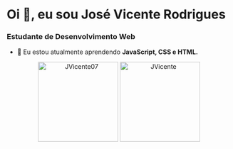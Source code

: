 <h1 align="left">Oi 👋, eu sou José Vicente Rodrigues</h1>
<h3 align="left">Estudante de Desenvolvimento Web</h3>

- 🌱 Eu estou atualmente aprendendo **JavaScript, CSS e HTML.**

<p align = "center">
<img height = "180em" src="https://github-readme-stats.vercel.app/api?username=JVicente07&show_icons=true&locale=en&theme=blue-green" alt="JVicente07"/>
<img height = "180em" src="https://github-readme-stats.vercel.app/api/top-langs?username=JVicente07&show_icons=true&locale=en&layout=compact&theme=blue-green" alt="JVicente" />
</p>


